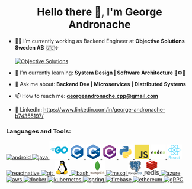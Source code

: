 <h1 align="center">Hello there 👋, I'm George Andronache</h1>


- 👨‍💻 I’m currently working as Backend Engineer at **Objective Solutions Sweden AB** 🇸🇪✈️

  <a href="https://objective.se/" target="_blank"> <img src="https://media.licdn.com/dms/image/C4D22AQHzK3EJvmZlhA/feedshare-shrink_800/0/1677502609605?e=1694044800&v=beta&t=3BvYfwNZQX2NyLYBUDpozzNibF2bjFoxWdban2pag3k" alt="Objective Solutions" width="800" height="240"/> </a>

- 🌱 I’m currently learning: **System Design | Software Architecture 🔧⚙️🚀**

- 💬 Ask me about: **Backend Dev | Microservices | Distributed Systems**

- 📫 How to reach me: **georgeandronache.cpp@gmail.com**

- 🔗 LinkedIn: https://www.linkedin.com/in/george-andronache-b74355197/


<h3 align="left">Languages and Tools:</h3>
<a href="https://developer.android.com/" target="_blank"> <img src="https://upload.wikimedia.org/wikipedia/commons/6/64/Android_logo_2019_%28stacked%29.svg" alt="android" width="40" height="40"/> </a>
<a href="https://www.java.com/en/" target="_blank"> <img src="https://www.vectorlogo.zone/logos/java/java-icon.svg" alt="java" width="40" height="40"/> </a>
<a href="https://go.dev/" target="_blank"> <img src="https://github.com/devicons/devicon/blob/master/icons/go/go-original-wordmark.svg" alt="go" width="50" height="50"/> </a>
<a href="https://www.cprogramming.com/" target="_blank"> <img src="https://raw.githubusercontent.com/devicons/devicon/master/icons/c/c-original.svg" alt="c" width="40" height="40"/> </a> 
<a href="https://www.w3schools.com/cpp/" target="_blank"> <img src="https://raw.githubusercontent.com/devicons/devicon/master/icons/cplusplus/cplusplus-original.svg" alt="cplusplus" width="40" height="40"/> </a> 
<a href="https://www.w3schools.com/cs/" target="_blank"> <img src="https://raw.githubusercontent.com/devicons/devicon/master/icons/csharp/csharp-original.svg" alt="csharp" width="40" height="40"/> </a> 
<a href="https://www.python.org" target="_blank"> <img src="https://raw.githubusercontent.com/devicons/devicon/master/icons/python/python-original.svg" alt="python" width="40" height="40"/> </a>
<a href="https://developer.mozilla.org/en-US/docs/Web/JavaScript" target="_blank"> <img src="https://raw.githubusercontent.com/devicons/devicon/master/icons/javascript/javascript-original.svg" alt="javascript" width="40" height="40"/> </a> 
<a href="https://nodejs.org" target="_blank"> <img src="https://raw.githubusercontent.com/devicons/devicon/master/icons/nodejs/nodejs-original-wordmark.svg" alt="nodejs" width="40" height="40"/> </a> 
<a href="https://reactjs.org/" target="_blank"> <img src="https://raw.githubusercontent.com/devicons/devicon/master/icons/react/react-original-wordmark.svg" alt="react" width="40" height="40"/> </a>
<a href="https://reactnative.dev/" target="_blank"> <img src="https://reactnative.dev/img/header_logo.svg" alt="reactnative" width="40" height="40"/> </a> 
<a href="https://git-scm.com/" target="_blank"> <img src="https://www.vectorlogo.zone/logos/git-scm/git-scm-icon.svg" alt="git" width="40" height="40"/> </a>
<a href="https://www.linux.org/" target="_blank"> <img src="https://raw.githubusercontent.com/devicons/devicon/master/icons/linux/linux-original.svg" alt="linux" width="40" height="40"/> </a> 
</a> <a href="https://www.gnu.org/software/bash/" target="_blank"> <img src="https://www.vectorlogo.zone/logos/gnu_bash/gnu_bash-icon.svg" alt="bash" width="40" height="40"/> </a> 
<a href="https://www.mongodb.com/" target="_blank"> <img src="https://raw.githubusercontent.com/devicons/devicon/master/icons/mongodb/mongodb-original-wordmark.svg" alt="mongodb" width="40" height="40"/> </a> 
<a href="https://www.microsoft.com/en-us/sql-server" target="_blank"> <img src="https://www.svgrepo.com/show/303229/microsoft-sql-server-logo.svg" alt="mssql" width="40" height="40"/> </a>
<a href="https://www.postgresql.org" target="_blank"> <img src="https://raw.githubusercontent.com/devicons/devicon/master/icons/postgresql/postgresql-original-wordmark.svg" alt="postgresql" width="40" height="40"/> </a>
<a href="https://redis.io" target="_blank"> <img src="https://raw.githubusercontent.com/devicons/devicon/master/icons/redis/redis-original-wordmark.svg" alt="redis" width="40" height="40"/> </a>
<a href="https://azure.microsoft.com/en-us/" target="_blank"> <img src="https://seeklogo.com/images/M/microsoft-azure-logo-2575D39E82-seeklogo.com.png" alt="azure" width="40" height="40"/> </a>
<a href="https://aws.amazon.com/" target="_blank"> <img src="https://seeklogo.com/images/A/amazon-web-services-aws-logo-6C2E3DCD3E-seeklogo.com.png" alt="aws" width="40" height="40"/> </a>
<a href="https://www.docker.com/" target="_blank"> <img src="https://brandslogos.com/wp-content/uploads/thumbs/docker-logo-vector.svg" alt="docker" width="40" height="40"/> </a>
<a href="https://kubernetes.io/" target="_blank"> <img src="https://upload.wikimedia.org/wikipedia/commons/thumb/3/39/Kubernetes_logo_without_workmark.svg/1200px-Kubernetes_logo_without_workmark.svg.png" alt="kubernetes" width="40" height="40"/> </a>
<a href="https://spring.io/" target="_blank"> <img src="https://seeklogo.com/images/S/spring-logo-9A2BC78AAF-seeklogo.com.png" alt="spring" width="40" height="40"/> </a>
<a href="https://firebase.google.com/" target="_blank"> <img src="https://seeklogo.com/images/F/firebase-logo-402F407EE0-seeklogo.com.png" alt="firebase" width="40" height="40"/> </a>
<a href="https://ethereum.org/en/" target="_blank"> <img src="https://upload.wikimedia.org/wikipedia/commons/0/05/Ethereum_logo_2014.svg" alt="ethereum" width="45" height="45"/> </a>
<a href="https://grpc.io/" target="_blank"> <img src="https://4.bp.blogspot.com/-C-AOrnoABdM/Vi5ztkseCVI/AAAAAAAABLQ/HcvA0uDyKH8/s1600/image00.png" alt="gRPC" width="100" height="40"/> </a>
